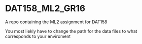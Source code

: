 # DAT158_ML2_GR16
A repo containing the ML2 assignment for DAT158

You most liekly have to change the path for the data files to what corresponds to your enviroment
